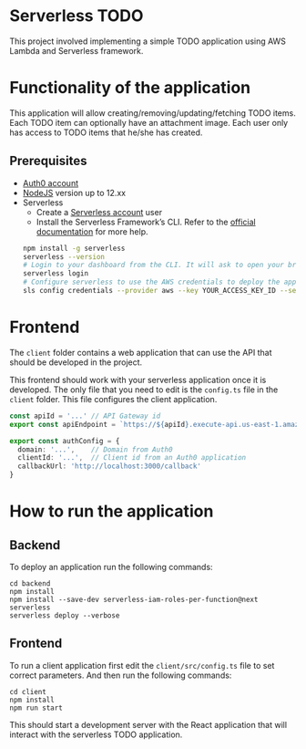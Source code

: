 # Serverless TODO

This project involved implementing a simple TODO application using AWS Lambda and Serverless framework. 

# Functionality of the application

This application will allow creating/removing/updating/fetching TODO items. Each TODO item can optionally have an attachment image. Each user only has access to TODO items that he/she has created.

## Prerequisites

* <a href="https://manage.auth0.com/" target="_blank">Auth0 account</a>
* <a href="https://nodejs.org/en/download/package-manager/" target="_blank">NodeJS</a> version up to 12.xx 
* Serverless 
   * Create a <a href="https://dashboard.serverless.com/" target="_blank">Serverless account</a> user
   * Install the Serverless Framework’s CLI. Refer to the <a href="https://www.serverless.com/framework/docs/getting-started/" target="_blank">official documentation</a> for more help.
   ```bash
   npm install -g serverless
   serverless --version
   # Login to your dashboard from the CLI. It will ask to open your browser and finish the process.
   serverless login
   # Configure serverless to use the AWS credentials to deploy the application. Provide a pair of Access key (YOUR_ACCESS_KEY_ID and YOUR_SECRET_KEY) of an IAM user with Admin access permissions
   sls config credentials --provider aws --key YOUR_ACCESS_KEY_ID --secret YOUR_SECRET_KEY --profile serverless
   ```
   
# Frontend

The `client` folder contains a web application that can use the API that should be developed in the project.

This frontend should work with your serverless application once it is developed. The only file that you need to edit is the `config.ts` file in the `client` folder. This file configures the client application.

```ts
const apiId = '...' // API Gateway id
export const apiEndpoint = `https://${apiId}.execute-api.us-east-1.amazonaws.com/dev`

export const authConfig = {
  domain: '...',    // Domain from Auth0
  clientId: '...',  // Client id from an Auth0 application
  callbackUrl: 'http://localhost:3000/callback'
}
```

# How to run the application

## Backend

To deploy an application run the following commands:

```
cd backend
npm install
npm install --save-dev serverless-iam-roles-per-function@next 
serverless
serverless deploy --verbose
```

## Frontend

To run a client application first edit the `client/src/config.ts` file to set correct parameters. And then run the following commands:

```
cd client
npm install
npm run start
```

This should start a development server with the React application that will interact with the serverless TODO application.
